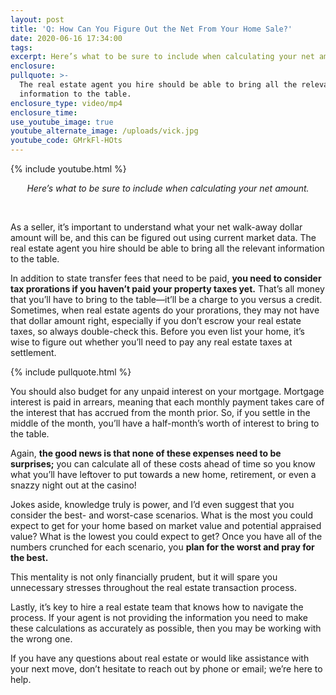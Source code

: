 ```yaml
---
layout: post
title: 'Q: How Can You Figure Out the Net From Your Home Sale?'
date: 2020-06-16 17:34:00
tags:
excerpt: Here’s what to be sure to include when calculating your net amount.
enclosure:
pullquote: >-
  The real estate agent you hire should be able to bring all the relevant
  information to the table.
enclosure_type: video/mp4
enclosure_time:
use_youtube_image: true
youtube_alternate_image: /uploads/vick.jpg
youtube_code: GMrkFl-HOts
---
```


{% include youtube.html %}

<center><em>Here&rsquo;s what to be sure to include when calculating your net amount.</em></center>

&nbsp;

As a seller, it’s important to understand what your net walk-away dollar amount will be, and this can be figured out using current market data. The real estate agent you hire should be able to bring all the relevant information to the table.&nbsp;

In addition to state transfer fees that need to be paid, **you need to consider tax prorations if you haven’t paid your property taxes yet.** That’s all money that you’ll have to bring to the table—it’ll be a charge to you versus a credit. Sometimes, when real estate agents do your prorations, they may not have that dollar amount right, especially if you don’t escrow your real estate taxes, so always double-check this. Before you even list your home, it’s wise to figure out whether you’ll need to pay any real estate taxes at settlement.&nbsp;

{% include pullquote.html %}

You should also budget for any unpaid interest on your mortgage. Mortgage interest is paid in arrears, meaning that each monthly payment takes care of the interest that has accrued from the month prior. So, if you settle in the middle of the month, you’ll have a half-month’s worth of interest to bring to the table.&nbsp;

Again, **the good news is that none of these expenses need to be surprises;** you can calculate all of these costs ahead of time so you know what you’ll have leftover to put towards a new home, retirement, or even a snazzy night out at the casino\!&nbsp;

Jokes aside, knowledge truly is power, and I’d even suggest that you consider the best- and worst-case scenarios. What is the most you could expect to get for your home based on market value and potential appraised value? What is the lowest you could expect to get? Once you have all of the numbers crunched for each scenario, you **plan for the worst and pray for the best.**

This mentality is not only financially prudent, but it will spare you unnecessary stresses throughout the real estate transaction process.&nbsp;

Lastly, it’s key to hire a real estate team that knows how to navigate the process. If your agent is not providing the information you need to make these calculations as accurately as possible, then you may be working with the wrong one.&nbsp;

If you have any questions about real estate or would like assistance with your next move, don’t hesitate to reach out by phone or email; we’re here to help.